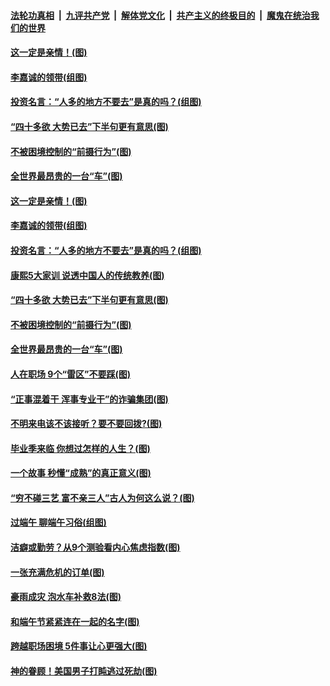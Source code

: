####  [法轮功真相](../../../../basic/blob/master/README.md?t=06281302) &nbsp;|&nbsp; [九评共产党](../../../../9ping.md/blob/master/README.md?t=06281302) &nbsp;|&nbsp; [解体党文化](../../../../jtdwh.md/blob/master/README.md?t=06281302)  &nbsp;|&nbsp; [共产主义的终极目的](../../../../gczydzjmd.md/blob/master/README.md?t=06281302) &nbsp;|&nbsp; [魔鬼在统治我们的世界](../../../../mgztzwmdsj.md/blob/master/README.md?t=06281302) 

#### [这一定是亲情！(图)](../pages/p8/937905.md?t=06281302) 

#### [李嘉诚的领带(组图)](../pages/p8/937484.md?t=06281302) 

#### [投资名言：“人多的地方不要去”是真的吗？(组图)](../pages/p8/937855.md?t=06281302) 

#### [“四十多欲 大势已去”下半句更有意思(图)](../pages/p8/937811.md?t=06281302) 

#### [不被困境控制的“前摄行为”(图)](../pages/p8/937145.md?t=06281302) 

#### [全世界最昂贵的一台“车”(图)](../pages/p8/937477.md?t=06281302) 

#### [这一定是亲情！(图)](../pages/p8/937905.md?t=06281302) 

#### [李嘉诚的领带(组图)](../pages/p8/937484.md?t=06281302) 

#### [投资名言：“人多的地方不要去”是真的吗？(组图)](../pages/p8/937855.md?t=06281302) 

#### [康熙5大家训 说透中国人的传统教养(图)](../pages/p8/937696.md?t=06281302) 

#### [“四十多欲 大势已去”下半句更有意思(图)](../pages/p8/937811.md?t=06281302) 

#### [不被困境控制的“前摄行为”(图)](../pages/p8/937145.md?t=06281302) 

#### [全世界最昂贵的一台“车”(图)](../pages/p8/937477.md?t=06281302) 

#### [人在职场 9个“雷区”不要踩(图)](../pages/p8/937766.md?t=06281302) 

#### [“正事混着干 浑事专业干”的诈骗集团(图)](../pages/p8/937732.md?t=06281302) 

#### [不明来电该不该接听？要不要回拨?(图)](../pages/p8/936929.md?t=06281302) 

#### [毕业季来临 你想过怎样的人生？(图)](../pages/p8/937661.md?t=06281302) 

#### [一个故事 秒懂“成熟”的真正意义(图)](../pages/p8/936405.md?t=06281302) 

#### [“穷不碰三艺 富不亲三人”古人为何这么说？(图)](../pages/p8/937602.md?t=06281302) 

#### [过端午 聊端午习俗(组图)](../pages/p8/937246.md?t=06281302) 

#### [洁癖或勤劳？从9个测验看内心焦虑指数(图)](../pages/p8/937558.md?t=06281302) 

#### [一张充满危机的订单(图)](../pages/p8/936981.md?t=06281302) 

#### [豪雨成灾 泡水车补救8法(图)](../pages/p8/937526.md?t=06281302) 

#### [和端午节紧紧连在一起的名字(图)](../pages/p8/937448.md?t=06281302) 

#### [跨越职场困境 5件事让心更强大(图)](../pages/p8/937375.md?t=06281302) 

#### [神的眷顾！美国男子打盹逃过死劫(图)](../pages/p8/936985.md?t=06281302) 

